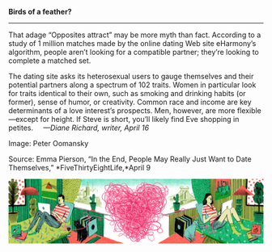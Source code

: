 **Birds of a feather?**

****

That adage “Opposites attract” may be more myth than fact. According to a study of 1 million matches made by the online dating Web site eHarmony’s algorithm, people aren’t looking for a compatible partner; they’re looking to complete a matched set.

The dating site asks its heterosexual users to gauge themselves and their potential partners along a spectrum of 102 traits. Women in particular look for traits identical to their own, such as smoking and drinking habits (or former), sense of humor, or creativity. Common race and income are key determinants of a love interest’s prospects. Men, however, are more flexible—except for height. If Steve is short, you’ll likely find Eve shopping in petites.     *—Diane Richard, writer, April 16*

Image: Peter Oomansky

Source: Emma Pierson, “In the End, People May Really Just Want to Date Themselves,” *FiveThirtyEightLife,*April 9

![](../images/14-04-16_88.64.1-2_LookalikesEDIT-1.jpeg)
